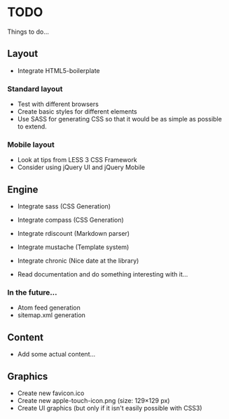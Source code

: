 # TODO

Things to do…

## Layout

* Integrate HTML5-boilerplate

### Standard layout

* Test with different browsers
* Create basic styles for different elements
* Use SASS for generating CSS so that it would be as simple as possible to extend.

### Mobile layout

* Look at tips from LESS 3 CSS Framework
* Consider using jQuery UI and jQuery Mobile



## Engine

* Integrate sass (CSS Generation)
* Integrate compass (CSS Generation)
* Integrate rdiscount (Markdown parser)
* Integrate mustache (Template system)
* Integrate chronic (Nice date at the library)

* Read documentation and do something interesting with it…




### In the future…

* Atom feed generation
* sitemap.xml generation




## Content

* Add some actual content…


## Graphics

* Create new favicon.ico
* Create new apple-touch-icon.png (size: 129×129 px)
* Create UI graphics (but only if it isn't easily possible with CSS3)

